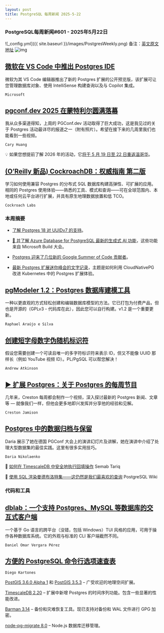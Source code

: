 ```yaml
---
layout: post
title: PostgreSQL 每周新闻 2025-5-22
---
```

### PostgreSQL每周新闻#601 - 2025年5月22日
![_config.yml]({{ site.baseurl }}/images/PostgresWeekly.png)
备注：[英文原文地址](https://postgresweekly.com/issues/601)
![img](https://res.cloudinary.com/cpress/image/upload/w_1280,e_sharpen:60,q_auto/jytbd3eqzdt5ksgtmibp.jpg)
## [微软在 VS Code 中推出 Postgres IDE](https://postgresweekly.com/link/169528/web)
微软为其 VS Code 编辑器推出了新的 Postgres 扩展的公开预览版，该扩展可让您管理数据库对象、使用 IntelliSense 构建查询以及与 Copilot 集成。

`Microsoft`

## [pgconf.dev 2025 在蒙特利尔圆满落幕](https://postgresweekly.com/link/169529/web)
我从众多渠道得知，上周的 PGConf.dev 活动取得了巨大成功，这是我见过的关于 Postgres 活动最详尽的报道之一（附有照片）。希望在接下来的几周里我们也能看到一些视频。


`Cary Huang`

💡 如果您想提前了解 2026 年的活动，它[将于 5 月 19 日至 22 日重返温哥华](https://postgresweekly.com/link/169531/web)。

## [(O’Reilly 新品) CockroachDB：权威指南 第二版](https://postgresweekly.com/link/169527/web)
学习如何使用兼容 Postgres 的分布式 SQL 数据库构建高弹性、可扩展的应用。相同的 Postgres 使用体验——熟悉的工具、模式和查询——可在全球范围内、本地或任何云平台进行扩展，并具有原生地理数据放置和低 TCO。

`Cockroach Labs `

### **本周摘要**

* [了解 Postgres 18 对 UUIDv7 的支持](https://postgresweekly.com/link/169532/web)。

* [🤖 并了解 Azure Database for PostgreSQL 最新的生成式 AI 功能](https://postgresweekly.com/link/169533/web)，这些功能来自 Microsoft Build 大会。

* [Postgres 迎来了几位新的 Google Summer of Code 贡献者](https://postgresweekly.com/link/169534/web)。

* [最新 Postgres 扩展迷你峰会的文字记录](https://postgresweekly.com/link/169535/web)，主题是如何利用 CloudNativePG 改进 Kubernetes 中的 Postgres 扩展体验。

## [pgModeler 1.2：Postgres 数据库建模工具](https://postgresweekly.com/link/169408/web)
一种以更直观的方式轻松创建和编辑数据库模型的方法。它已打包为付费产品，但也是开源的（GPLv3 - 代码库在此），因此您可以自行构建。v1.2 是一个重要更新。

`Raphael Araújo e Silva`

## [创建短字母数字伪随机标识符](https://postgresweekly.com/link/169536/web)
假设您需要创建一个可读且唯一的多字符标识符来表示 ID，但又不能像 UUID 那样长（例如 YouTube 视频 ID）。PL/PgSQL 可以帮您解决！

`Andrew Atkinson`

## [▶ 扩展 Postgres：关于 Postgres 的每周节目](https://postgresweekly.com/link/169537/web)
几年来，Creston 每周都会制作一个视频，深入探讨最新的 Postgres 新闻、文章等 — 就像我们一样，但他会更多地即兴发挥并分享他的经验和见解。

`Creston Jamison`

## [Postgres 中的数据归档与保留](https://postgresweekly.com/link/169538/web)
Daria 展示了她在德国 PGConf 大会上的演讲幻灯片及讲解，她在演讲中介绍了处理大型数据集的最佳实践。这里有很多实用技巧。

`Daria Nikolaenko`

📄 [如何在 TimescaleDB 中安全地执行回填操作](https://postgresweekly.com/link/169539/web) Semab Tariq

📄 [使用 SQL 渲染曼德布洛特集——这仍然是我们最喜欢的查询](https://postgresweekly.com/link/169540/web) PostgreSQL Wiki

### **代码和工具**

## [dblab：一个支持 Postgres、MySQL 等数据库的交互式客户端](https://postgresweekly.com/link/169541/web)
一个基于 Go 语言的跨平台（没错，包括 Windows）TUI 风格的应用，可用于操作各种数据库系统。它的外观与标准的 CLI 客户端截然不同。

`Daniel Omar Vergara Pérez`

## [方便的 PostgreSQL 命令行选项速查表](https://postgresweekly.com/link/169542/web)

`Diego Kartones`

[PostGIS 3.6.0 Alpha 1](https://postgresweekly.com/link/169543/web) 和 [PostGIS 3.5.3](https://postgresweekly.com/link/169544/web) – 广受欢迎的地理空间扩展。

[TimescaleDB 2.20](https://postgresweekly.com/link/169545/web) – 扩展中新增 Postgres 的时间序列功能。包含一些显著的性能改进。

[Barman 3.14](https://postgresweekly.com/link/169546/web) – 备份和灾难恢复工具。现已支持对备份和 WAL 文件进行 GPG 加密。

[node-pg-migrate 8.0](https://postgresweekly.com/link/169547/web) – Node.js 数据库迁移管理。